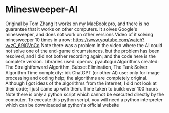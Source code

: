# Minesweeper-AI
Original by Tom Zhang
It works on my MacBook pro, and there is no guarantee that it works on other computers.
It solves Google's minesweeper, and does not work on other versions
Video of it solving minesweeper 10 times in a row: https://www.youtube.com/watch?v=zC_69iGVnCo
Note there was a problem in the video where the AI could not solve one of the end-game circumstances, but the problem has been resolved, and I did not bother recording again; and the code here is the complete version.
Libraries used: opencv, pyautogui
Algorithms created: The Straightforward Algorithm, Subset Elimination, The Tank Solver Algorithm
Time complexity: idk
ChatGPT (or other AI) use: only for image processing and coding help; the algorithms are completely original. Although I got ideas of the algorithms from the internet, I did not look at their code; I just came up with them.
Time taken to build: over 100 hours
Note there is only a python script which cannot be executed directly by the computer. To execute this python script, you will need a python interpreter which can be downloaded at python's official website
